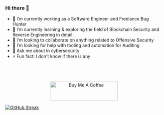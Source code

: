 ### Hi there 👋


- 🔭 I’m currently working as a Software Engineer and Freelance Bug Hunter
- 🌱 I’m currently learning & exploring the field of Blockchain Security and Reverse Engineering in detail.
- 👯 I’m looking to collaborate on anything related to Offensive Security
- 🤔 I’m looking for help with tooling and automation for Auditing
- 💬 Ask me about in cybersecurity
- ⚡ Fun fact: I don't know if there is any


 
<br><br>
<center><a href="https://www.buymeacoffee.com/abidgulshahid" target="_blank"><img src="https://cdn.buymeacoffee.com/buttons/v2/default-yellow.png" alt="Buy Me A Coffee" style="height: 60px !important;width: 217px !important; margin-top:5px;" ></a></center>


[![GitHub Streak](https://github-readme-streak-stats.herokuapp.com?user=abidgulshahid&theme=transparent&hide_border=true&hide_total_contributions=true)](https://git.io/streak-stats)
